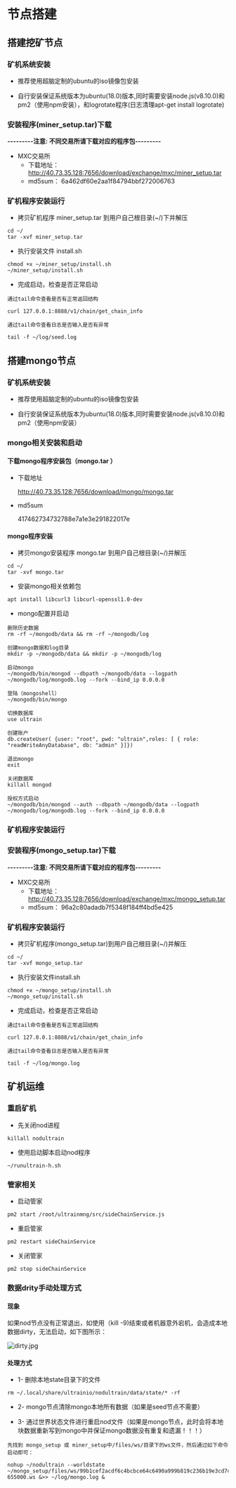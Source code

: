# 节点搭建

## 搭建挖矿节点
### 矿机系统安装
* 推荐使用超脑定制的ubuntu的iso镜像包安装

* 自行安装保证系统版本为ubuntu(18.0)版本,同时需要安装node.js(v8.10.0)和pm2（使用npm安装），和logrotate程序(日志清理apt-get install logrotate)


### 安装程序(miner_setup.tar)下载

**---------注意: 不同交易所请下载对应的程序包---------**

* MXC交易所
    * 下载地址：http://40.73.35.128:7656/download/exchange/mxc/miner_setup.tar
    * md5sum： 6a462df60e2aa1f84794bbf272006763
    

### 矿机程序安装运行
* 拷贝矿机程序 miner_setup.tar 到用户自己根目录(~/)下并解压
```text
cd ~/
tar -xvf miner_setup.tar
```
* 执行安装文件 install.sh
```text
chmod +x ~/miner_setup/install.sh
~/miner_setup/install.sh
```
* 完成启动，检查是否正常启动 

```text
通过tail命令查看是否有正常返回结构

curl 127.0.0.1:8888/v1/chain/get_chain_info

通过tail命令查看日志是否输入是否有异常

tail -f ~/log/seed.log
```

## 搭建mongo节点

### 矿机系统安装

* 推荐使用超脑定制的ubuntu的iso镜像包安装

* 自行安装保证系统版本为ubuntu(18.0)版本,同时需要安装node.js(v8.10.0)和pm2（使用npm安装）

### mongo相关安装和启动

#### 下载mongo程序安装包（mongo.tar ）

* 下载地址

   http://40.73.35.128:7656/download/mongo/mongo.tar

* md5sum

    417462734732788e7a1e3e291822017e

#### mongo程序安装

* 拷贝mongo安装程序 mongo.tar 到用户自己根目录(~/)并解压
```text
cd ~/
tar -xvf mongo.tar
```

* 安装mongo相关依赖包
```text
apt install libcurl3 libcurl-openssl1.0-dev
```
* mongo配置并启动
```text
删除历史数据
rm -rf ~/mongodb/data && rm -rf ~/mongodb/log

创建mongo数据和log目录
mkdir -p ~/mongodb/data && mkdir -p ~/mongodb/log

启动mongo
~/mongodb/bin/mongod --dbpath ~/mongodb/data --logpath ~/mongodb/log/mongodb.log --fork --bind_ip 0.0.0.0

登陆（mongoshell）
~/mongodb/bin/mongo

切换数据库
use ultrain

创建账户
db.createUser( {user: "root", pwd: "ultrain",roles: [ { role: "readWriteAnyDatabase", db: "admin" }]})

退出mongo
exit

关闭数据库
killall mongod

授权方式启动
~/mongodb/bin/mongod --auth --dbpath ~/mongodb/data --logpath ~/mongodb/log/mongodb.log --fork --bind_ip 0.0.0.0
```

### 矿机程序安装运行

### 安装程序(mongo_setup.tar)下载

**---------注意: 不同交易所请下载对应的程序包---------**

* MXC交易所
    * 下载地址：http://40.73.35.128:7656/download/exchange/mxc/mongo_setup.tar
    * md5sum： 96a2c80adadb7f5348f184ff4bd5e425


### 矿机程序安装运行

* 拷贝矿机程序(mongo_setup.tar)到用户自己根目录(~/)并解压
```text
cd ~/
tar -xvf mongo_setup.tar
```
* 执行安装文件install.sh
```text
chmod +x ~/mongo_setup/install.sh
~/mongo_setup/install.sh
```

* 完成启动，检查是否正常启动 

```text
通过tail命令查看是否有正常返回结构

curl 127.0.0.1:8888/v1/chain/get_chain_info

通过tail命令查看日志是否输入是否有异常

tail -f ~/log/mongo.log
```

## 矿机运维

### 重启矿机

* 先关闭nod进程
```text
killall nodultrain
```

* 使用启动脚本启动nod程序
```text
~/runultrain-h.sh
```

### 管家相关

* 启动管家

```text
pm2 start /root/ultrainmng/src/sideChainService.js
```

* 重启管家
```text
pm2 restart sideChainService
```

* 关闭管家
```test
pm2 stop sideChainService
```

### 数据drity手动处理方式

#### 现象

如果nod节点没有正常退出，如使用（kill -9)结束或者机器意外宕机，会造成本地数据dirty，无法启动，如下图所示：
    
![dirty.jpg](https://note.youdao.com/src/WEBRESOURCEf6f3fb6fefb31daa60175ab562a7f8c0)

#### 处理方式

* 1- 删除本地state目录下的文件

```text
rm ~/.local/share/ultrainio/nodultrain/data/state/* -rf
```

* 2- mongo节点清除mongo本地所有数据（如果是seed节点不需要）

* 3- 通过世界状态文件进行重启nod文件（如果是mongo节点，此时会将本地块数据重新写到mongo中并保证mongo数据没有重复和遗漏！！！）

```text
先找到 mongo_setup 或 miner_setup中/files/ws/目录下的ws文件，然后通过如下命令启动即可：

nohup ~/nodultrain --worldstate ~/mongo_setup/files/ws/99b1cef2acdf6c4bcbce64c6490a999b819c236b19e3cd7cd2c3accc71da30ef-655000.ws &>> ~/log/mongo.log &
```

    
    
    



